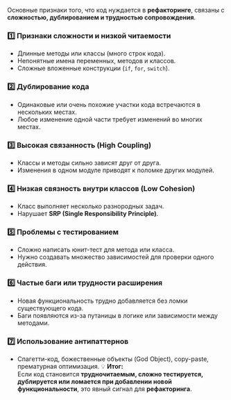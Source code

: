 Основные признаки того, что код нуждается в **рефакторинге**, связаны с **сложностью, дублированием и трудностью сопровождения**.
### 1️⃣ Признаки сложности и низкой читаемости
- Длинные методы или классы (много строк кода).
- Непонятные имена переменных, методов и классов.
- Сложные вложенные конструкции (`if`, `for`, `switch`).
### 2️⃣ Дублирование кода
- Одинаковые или очень похожие участки кода встречаются в нескольких местах.
- Любое изменение одной части требует изменений во многих местах.
### 3️⃣ Высокая связанность (High Coupling)
- Классы и методы сильно зависят друг от друга.
- Изменения в одном модуле приводят к поломке других модулей.
### 4️⃣ Низкая связность внутри классов (Low Cohesion)
- Класс выполняет несколько разнородных задач.
- Нарушает **SRP (Single Responsibility Principle)**.

### 5️⃣ Проблемы с тестированием
- Сложно написать юнит-тест для метода или класса.
- Нужно создавать множество зависимостей для проверки одного действия.
### 6️⃣ Частые баги или трудности расширения
- Новая функциональность трудно добавляется без ломки существующего кода.
- Баги появляются из-за путаницы в логике или зависимости между методами.
### 7️⃣ Использование антипаттернов
- Спагетти-код, божественные объекты (God Object), copy-paste, прематурная оптимизация.
💡 **Итог:**  
Если код становится **трудночитаемым, сложно тестируется, дублируется или ломается при добавлении новой функциональности**, это явный сигнал для **рефакторинга**.